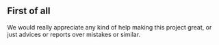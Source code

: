## First of all

We would really appreciate any kind of help making this project great, or just advices or reports over mistakes or similar.
